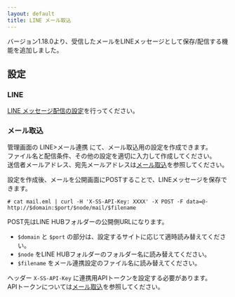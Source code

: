 ```yaml
---
layout: default
title: LINE メール取込
---
```


バージョン1.18.0より、受信したメールをLINEメッセージとして保存/配信する機能を追加しました。

## 設定

### LINE

[LINE メッセージ配信の設定](/settings/line/messaging.html#設定)を行ってください。

### メール取込

管理画面の LINE>メール連携 にて、メール取込用の設定を作成できます。<br />
ファイル名と配信条件、その他の設定を適切に入力して作成してください。<br />
送信者メールアドレス、宛先メールアドレスは[メール取込](/settings/mail_page.html#メール取込設定)を参照してください。


設定を作成後、メールを公開画面にPOSTすることで、LINEメッセージを保存できます。

~~~
# cat mail.eml | curl -H 'X-SS-API-Key: XXXX' -X POST -F data=@- http://$domain:$port/$node/mail/$filename
~~~

POST先はLINE HUBフォルダーの公開側URLになります。
- `$domain` と `$port` の部分は、設定するサイトに応じて適時読み替えてください。
- `$node` をLINE HUBフォルダーのフォルダー名に読み替えてください。
- `$filename` をメール連携設定のファイル名に読み替えてください。

ヘッダー `X-SS-API-Key` に連携用APIトークンを設定する必要があります。<br />
APIトークンについては[メール取込](/settings/mail_page.html#apiトークン)を参照してください。
